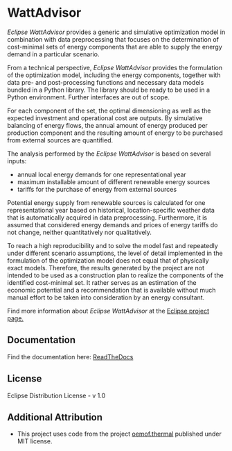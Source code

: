 # WattAdvisor

*Eclipse WattAdvisor* provides a generic and simulative optimization model in combination with data preprocessing that focuses on the determination of cost-minimal sets of energy components that are able to supply the energy demand in a particular scenario.

From a technical perspective, *Eclipse WattAdvisor* provides the formulation of the optimization model, including the energy components, together with data pre- and post-processing functions and necessary data models bundled in a Python library. The library should be ready to be used in a Python environment. Further interfaces are out of scope.

For each component of the set, the optimal dimensioning as well as the expected investment and operational cost are outputs. By simulative balancing of energy flows, the annual amount of energy produced per production component and the resulting amount of energy to be purchased from external sources are quantified.

The analysis performed by the *Eclipse WattAdvisor* is based on several inputs:

- annual local energy demands for one representational year
- maximum installable amount of different renewable energy sources
- tariffs for the purchase of energy from external sources

Potential energy supply from renewable sources is calculated for one representational year based on historical, location-specific weather data that is automatically acquired in data preprocessing. Furthermore, it is assumed that considered energy demands and prices of energy tariffs do not change, neither quantitatively nor qualitatively.

To reach a high reproducibility and to solve the model fast and repeatedly under different scenario assumptions, the level of detail implemented in the formulation of the optimization model does not equal that of physically exact models. Therefore, the results generated by the project are not intended to be used as a construction plan to realize the components of the identified cost-minimal set. It rather serves as an estimation of the economic potential and a recommendation that is available without much manual effort to be taken into consideration by an energy consultant.

Find more information about *Eclipse WattAdvisor* at the [Eclipse project page.](https://projects.eclipse.org/projects/technology.wattadvisor) 

## Documentation

Find the documentation here: [ReadTheDocs](https://eclipse.dev/wattadvisor/)

## License

Eclipse Distribution License - v 1.0

## Additional Attribution

- This project uses code from the project [oemof.thermal](https://github.com/oemof/oemof-thermal) published under MIT license.

